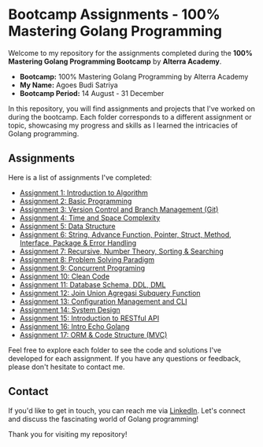 # Bootcamp Assignments - 100% Mastering Golang Programming

Welcome to my repository for the assignments completed during the **100% Mastering Golang Programming Bootcamp** by **Alterra Academy**.

- **Bootcamp:** 100% Mastering Golang Programming by Alterra Academy
- **My Name:** Agoes Budi Satriya
- **Bootcamp Period:** 14 August - 31 December

In this repository, you will find assignments and projects that I've worked on during the bootcamp. Each folder corresponds to a different assignment or topic, showcasing my progress and skills as I learned the intricacies of Golang programming.

## Assignments

Here is a list of assignments I've completed:

- [Assignment 1: Introduction to Algorithm](/01_Introduction_to_Algorithm/README.md)
- [Assignment 2: Basic Programming](/02_Basic_Programming/README.md)
- [Assignment 3: Version Control and Branch Management (Git)](03_Version_Control_and_Branch_Management_(Git)/README.md)
- [Assignment 4: Time and Space Complexity](04_Time_and_Space_Complexity/README.md)
- [Assignment 5: Data Structure](05_Data_Structure/README.md)
- [Assignment 6: String, Advance Function, Pointer, Struct, Method, Interface, Package & Error Handling](06_String_Advance_Function_Pointer_Struct_Method_Interface_Package_Error_Handling/README.md)
- [Assignment 7: Recursive, Number Theory, Sorting & Searching](07_Recursive_Number_Theory_Sorting_Searching/README.md)
- [Assignment 8: Problem Solving Paradigm](08_Problem_Solving_Paradigm/README.md)
- [Assignment 9: Concurrent Programing](09_Concurrent_Programing/README.md)
- [Assignment 10: Clean Code](10_Clean_Code/README.md)
- [Assignment 11: Database Schema, DDL, DML](11_Database_Schema_DDL_DML/README.md)
- [Assignment 12: Join Union Agregasi Subquery Function](12_Join_Union_Agregasi_Subquery_Function/README.md)
- [Assignment 13: Configuration Management and CLI](13_Configuration_Management_and_CLI/README.md)
- [Assignment 14: System Design](14_System_Design/README.md)
- [Assignment 15: Introduction to RESTful API](15_Introduction_to_RESTful_API/README.md)
- [Assignment 16: Intro Echo Golang](16_Intro_Echo_Golang/README.md)
- [Assignment 17: ORM & Code Structure (MVC)](17_ORM_Code_Structure_MVC/README.md)


Feel free to explore each folder to see the code and solutions I've developed for each assignment. If you have any questions or feedback, please don't hesitate to contact me.

## Contact

If you'd like to get in touch, you can reach me via [LinkedIn](https://www.linkedin.com/in/aszaychik/). Let's connect and discuss the fascinating world of Golang programming!

Thank you for visiting my repository!
